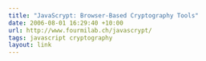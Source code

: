 ```yaml
---
title: "JavaScrypt: Browser-Based Cryptography Tools"
date: 2006-08-01 16:29:40 +10:00
url: http://www.fourmilab.ch/javascrypt/
tags: javascript cryptography
layout: link
---
```

